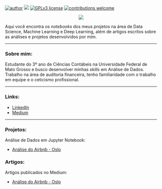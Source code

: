 [![author](https://img.shields.io/badge/author-eduardobandeira-red.svg)](https://www.linkedin.com/in/eduardo-bandeira-122b0816a/) [![](https://img.shields.io/badge/python-3.7+-blue.svg)](https://www.python.org/downloads/release/python-365/) [![GPLv3 license](https://img.shields.io/badge/License-GPLv3-blue.svg)](http://perso.crans.org/besson/LICENSE.html) [![contributions welcome](https://img.shields.io/badge/contributions-welcome-brightgreen.svg?style=flat)](https://github.com/edubandeira/data_science)

<p align="center">
  <img src="https://github.com/edubandeira/data_science/blob/main/banner.png?raw=true" >
</p>

Aqui você encontra os *notebooks* dos meus projetos na área de Data Science, Machine Learning e Deep Learning, além de artigos escritos sobre as análises e projetos desenvolvidos por mim.

---

### Sobre mim:

Estudante do 3º ano de Ciências Contábeis na Universidade Federal de Mato Grosso e busco desenvolver minhas *skills* em Análise de Dados. Trabalho na área de auditoria financeira, tenho familiaridade com o trabalho em equipe e o ceticismo profissional.

---

### Links:

* [LinkedIn](https://bit.ly/3xXsQFl)
* [Medium](https://bit.ly/2W2jEm5)

---

### Projetos:
Análise de Dados em Jupyter Notebook:
* [Análise do Airbnb - Oslo](https://github.com/edubandeira/data_science/blob/main/An%C3%A1lise%20Airbnb%20-%20Oslo.ipynb)

### Artigos:
Artigos publicados no Medium:
* [Análise do Airbnb - Oslo](https://medium.com/@edubandeira/oslo-capital-da-noruega-%C3%A9-uma-cidade-relativamente-pequena-quando-comparada-com-outras-capitais-b550c0f34f19)
